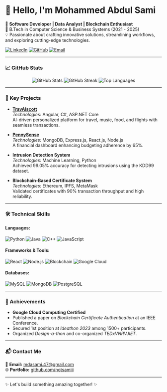 # 👋 Hello, I'm Mohammed Abdul Sami

🚀 **Software Developer | Data Analyst | Blockchain Enthusiast**  
🌟 B.Tech in Computer Science & Business Systems (2021 - 2025)  
💡 Passionate about crafting innovative solutions, streamlining workflows, and exploring cutting-edge technologies.  

[![LinkedIn](https://img.shields.io/badge/-LinkedIn-blue?style=flat&logo=linkedin)](https://linkedin.com/in/notsamiii)
[![GitHub](https://img.shields.io/badge/-GitHub-black?style=flat&logo=github)](https://github.com/notsamiii)
[![Email](https://img.shields.io/badge/-Email-red?style=flat&logo=gmail)](mailto:mdasami.47@gmail.com)

---

### 📈 GitHub Stats
<p align="center">
  <img src="https://github-readme-stats.vercel.app/api?username=notsamiii&show_icons=true&theme=radical" alt="GitHub Stats">
  <img src="https://github-readme-streak-stats.herokuapp.com/?user=notsamiii&theme=radical" alt="GitHub Streak">
  <img src="https://github-readme-stats.vercel.app/api/top-langs/?username=notsamiii&layout=compact&theme=radical" alt="Top Languages">
</p>

---

### 🌟 Key Projects
- **[TravAIscott](https://github.com/notsamiii/travais)**  
  *Technologies:* Angular, C#, ASP.NET Core  
  AI-driven personalized platform for travel, music, food, and flights with seamless transactions.

- **[PennySense](https://github.com/notsamiii/pennysense)**  
  *Technologies:* MongoDB, Express.js, React.js, Node.js  
  A financial dashboard enhancing budgeting adherence by 65%.

- **Intrusion Detection System**  
  *Technologies:* Machine Learning, Python  
  Achieved 99.05% accuracy for detecting intrusions using the KDD99 dataset.

- **Blockchain-Based Certificate System**  
  *Technologies:* Ethereum, IPFS, MetaMask  
  Validated certificates with 90% transaction throughput and high reliability.

---

### 🛠️ Technical Skills
#### Languages:
![Python](https://img.shields.io/badge/-Python-3776AB?style=flat&logo=python)
![Java](https://img.shields.io/badge/-Java-orange?style=flat&logo=java)
![C++](https://img.shields.io/badge/-C++-00599C?style=flat&logo=cplusplus)
![JavaScript](https://img.shields.io/badge/-JavaScript-F7DF1E?style=flat&logo=javascript)

#### Frameworks & Tools:
![React](https://img.shields.io/badge/-React-61DAFB?style=flat&logo=react)
![Node.js](https://img.shields.io/badge/-Node.js-339933?style=flat&logo=nodedotjs)
![Blockchain](https://img.shields.io/badge/-Blockchain-3C3C3D?style=flat&logo=ethereum)
![Google Cloud](https://img.shields.io/badge/-Google_Cloud-4285F4?style=flat&logo=google-cloud)

#### Databases:
![MySQL](https://img.shields.io/badge/-MySQL-4479A1?style=flat&logo=mysql)
![MongoDB](https://img.shields.io/badge/-MongoDB-47A248?style=flat&logo=mongodb)
![PostgreSQL](https://img.shields.io/badge/-PostgreSQL-4169E1?style=flat&logo=postgresql)

---

### 🎯 Achievements
- **Google Cloud Computing Certified**  
- Published a paper on *Blockchain Certificate Authentication* at an IEEE Conference.  
- Secured 1st position at *Ideathon 2023* among 1500+ participants.  
- Organized *Design-a-thon* and co-organized *TEDxVNRVJIET*.  

---

### 📬 Contact Me
📧 **Email:** [mdasami.47@gmail.com](mailto:mdasami.47@gmail.com)  
🌐 **Portfolio:** [github.com/notsamiii](https://github.com/notsamiii)

---

✨ Let's build something amazing together! ✨
